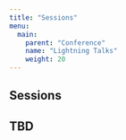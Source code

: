 ```yaml
---
title: "Sessions"
menu: 
  main:
    parent: "Conference"
    name: "Lightning Talks"
    weight: 20
---
```


## Sessions

## TBD
